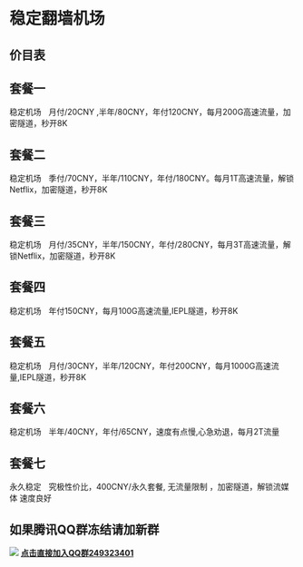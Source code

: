 # 稳定翻墙机场

## 价目表

## 套餐一
稳定机场ㅤ月付/20CNY ,半年/80CNY，年付120CNY，每月200G高速流量，加密隧道，秒开8K

## 套餐二
稳定机场ㅤ季付/70CNY，半年/110CNY，年付/180CNY。每月1T高速流量，解锁Netflix，加密隧道，秒开8K

## 套餐三
稳定机场ㅤ月付/35CNY，半年/150CNY，年付/280CNY，每月3T高速流量，解锁Netflix，加密隧道，秒开8K

## 套餐四
稳定机场ㅤ年付150CNY，每月100G高速流量,IEPL隧道，秒开8K

## 套餐五
稳定机场ㅤ月付/30CNY，半年/120CNY，年付200CNY，每月1000G高速流量,IEPL隧道，秒开8K

## 套餐六
稳定机场ㅤ半年/40CNY，年付/65CNY，速度有点慢,心急劝退，每月2T流量

## 套餐七
永久稳定ㅤ究极性价比，400CNY/永久套餐, 无流量限制 ，加密隧道，解锁流媒体 速度良好

## 如果腾讯QQ群冻结请加新群
<img src="https://img.dalao.pro/file/05765c41bc7ac28d37456.png" /> <b><a href="http://qm.qq.com/cgi-bin/qm/qr?_wv=1027&k=EtzBGivq-ki-vu8UYOuTA4VNuJcwasqO&authKey=wUI9lNFz5KpErW%2BWcrkg449KjVXGWrUEFWewcN2i4fS3cWHZj7ZLLNcxQMv11ySg&noverify=0&group_code=249323401
">点击直接加入QQ群249323401</a>
